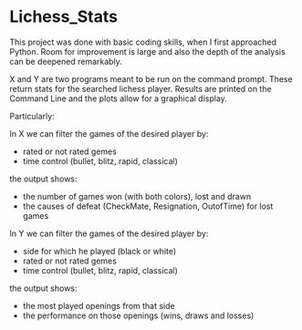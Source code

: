 # Lichess_Stats

This project was done with basic coding skills, when I first approached Python.
Room for improvement is large and also the depth of the analysis can be deepened remarkably.


X and Y are two programs meant to be run on the command prompt.
These return stats for the searched lichess player.
Results are printed on the Command Line and the plots allow for a graphical display.

Particularly:

In X we can filter the games of the desired player by:
- rated or not rated gemes  
- time control (bullet, blitz, rapid, classical)

the output shows:
- the number of games won (with both colors), lost and drawn
- the causes of defeat (CheckMate, Resignation, OutofTime) for lost games


In Y we can filter the games of the desired player by:
- side for which he played (black or white)
- rated or not rated gemes
- time control (bullet, blitz, rapid, classical)

the output shows:
- the most played openings from that side
- the performance on those openings (wins, draws and losses)
